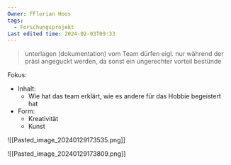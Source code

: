 ```yaml
---
Owner: FFlorian Hoos
tags:
  - Forschungsprojekt
Last edited time: 2024-02-03T09:33
---
```

> unterlagen (dokumentation) vom Team dürfen eigl. nur während der präsi angeguckt werden, da sonst ein ungerechter vorteil bestünde

Fokus:

- Inhalt:
    - Wie hat das team erklärt, wie es andere für das Hobbie begeistert hat
- Form:
    - Kreativität
    - Kunst

![[Pasted_image_20240129173535.png]]

![[Pasted_image_20240129173809.png]]
